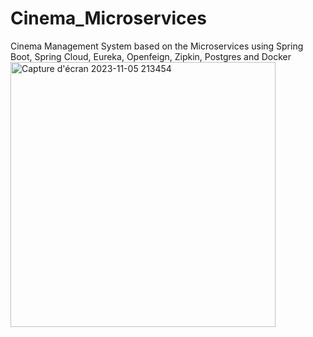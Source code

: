 # Cinema_Microservices
Cinema Management System based on the Microservices using Spring Boot, Spring Cloud, Eureka,  Openfeign, Zipkin, Postgres and Docker
<img width="424" alt="Capture d'écran 2023-11-05 213454" src="https://github.com/imadett88/Cinema_Microservices/assets/83021588/2dd759b4-5055-4528-9903-241dc038eab2">
